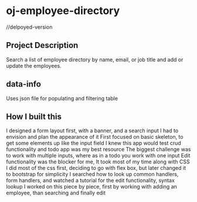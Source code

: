 # oj-employee-directory

//delpoyed-version

## Project Description
Search a list of employee directory by name, email, or job title and
add or update the employees.

## data-info
Uses json file for populating and filtering table

## How I built this
I designed a form layout first, with a banner, and a search input
I had to envision and plan the appearance of it
First focused on basic skeleton, to get some elements up like the input field
I knew this app would test crud functionality and todo app was my best resource
The biggest challenge was to work with multiple inputs, where as in a todo you work with one input
Edit functionality was the blocker for me, It took most of my time along with CSS
I did most of the css first, deciding to go with flex box, but later changed it to bootstrap for simplicity
I searched how to look up common handlers, form handlers, and watched a tutorial for the edit functionality, syntax lookup
I worked on this piece by piece, first by working with adding an employee, than searching and finally edit